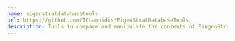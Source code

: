 ```yaml
---
name: eigenstratdatabasetools
url: https://github.com/TCLamnidis/EigenStratDatabaseTools
description: Tools to compare and manipulate the contents of EingenStrat databases, and to calculate SNP coverage statistics in such databases
---
```

